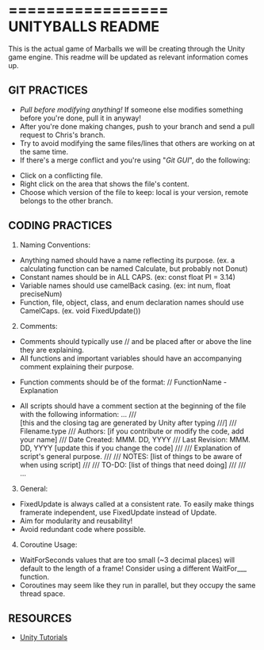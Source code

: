=================
UNITYBALLS README
=================
This is the actual game of Marballs we will be creating through the Unity game engine.
This readme will be updated as relevant information comes up.

GIT PRACTICES
-------------
- *Pull before modifying anything!* If someone else modifies something before you're done, pull it in anyway!
- After you're done making changes, push to your branch and send a pull request to Chris's branch.
- Try to avoid modifying the same files/lines that others are working on at the same time.
- If there's a merge conflict and you're using "*Git GUI*", do the following:
* Click on a conflicting file.
* Right click on the area that shows the file's content.
* Choose which version of the file to keep: local is your version, remote belongs to the other branch.
		
CODING PRACTICES
----------------
1. Naming Conventions:
- Anything named should have a name reflecting its purpose. (ex. a calculating function can be named Calculate, but probably not Donut)
- Constant names should be in ALL CAPS. (ex: const float PI = 3.14)
- Variable names should use camelBack casing. (ex: int num, float preciseNum)
- Function, file, object, class, and enum declaration names should use CamelCaps. (ex. void FixedUpdate())
		
2. Comments:
- Comments should typically use // and be placed after or above the line they are explaining.
- All functions and important variables should have an accompanying comment explaining their purpose.
* Function comments should be of the format: // FunctionName - Explanation
- All scripts should have a comment section at the beginning of the file with the following information:
	...
	/// <summary> [this and the closing tag are generated by Unity after typing ///]
	/// Filename.type
	/// Authors: [if you contribute or modify the code, add your name]
	/// Date Created:	MMM. DD, YYYY
	/// Last Revision: 	MMM. DD, YYYY [update this if you change the code]
	///
	/// Explanation of script's general purpose.
	///
	/// NOTES: [list of things to be aware of when using script]
	///
	/// TO-DO: [list of things that need doing]
	///
	/// </summary>
	...
		
3. General:
- FixedUpdate is always called at a consistent rate. To easily make things framerate independent, use FixedUpdate instead of Update.
- Aim for modularity and reusability!
- Avoid redundant code where possible.
	
4. Coroutine Usage:
- WaitForSeconds values that are too small (~3 decimal places) will default to the length of a frame! Consider using a different WaitFor___ function.
- Coroutines may seem like they run in parallel, but they occupy the same thread space.
		
RESOURCES
---------
- [Unity Tutorials](https://unity3d.com/learn/tutorials/modules)
